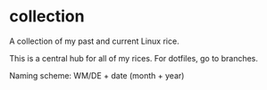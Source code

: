 # collection
A collection of my past and current Linux rice.

This is a central hub for all of my rices. For dotfiles, go to branches.

Naming scheme: WM/DE + date (month + year)
